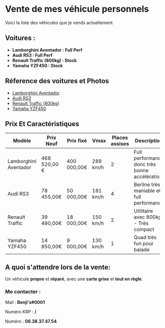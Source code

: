
# Vente de mes véhicule personnels

Voici la liste des véhicules que je vends actuellement



## Voitures :

- **Lamborghini Aventador : __Full Perf__**
- **Audi RS3 : __Full Perf__**
- **Renault Traffic (800kg) : Stock**
- **Yamaha YZF450 : Stock**


## Réference des voitures et Photos
 - [Lamborghini Aventador](https://poupimimouneauto.wixsite.com/concesskrp/product-page/urus)
 - [Audi RS3](https://poupimimouneauto.wixsite.com/concesskrp/product-page/rs3)
 - [Renault Traffic (800kg)](https://poupimimouneauto.wixsite.com/concesskrp/product-page/traffic)
  - [Yamaha YZF450](https://poupimimouneauto.wixsite.com/concesskrp/product-page/yamaha-yz-450)

## Prix Et Caractéristiques


| Modèle               | Prix Neuf     | Prix fixé   | Vmax    | Places assises | Description                                 | Disponibilité |
|----------------------|---------------|-------------|---------|----------------|---------------------------------------------|---------------|
| Lamborghini Aventador| 468 520,00 € | 400 000,00€ | 289 km/h | 2              | Full performance donc très bonne accélération | ✔️           |
| Audi RS3             | 78 455,00€    | 50 000,00€   | 181 km/h | 4              | Berline très maniable et full performance    | ✔️           |
| Renault Traffic      | 39 490,00€    | 18 000,00€   | 150 km/h | 2              | Utilitaire avec 800kg - Très compact         | ✔️           |
| Yamaha YZF450        | 14 850,00€    | 9 000,00€    | 130 km/h | 1              | Quad très fun pour balade                    | ✔️           |




## A quoi s'attendre lors de la vente:
 
Un véhicule **propre** et **réparé**, avec une **carte grise** et **tout en règle**.

### Me contacter :
Mail : **Benji's#0001**

Numéro KRP : **/**

Numéro : **06.38.37.47.54**
